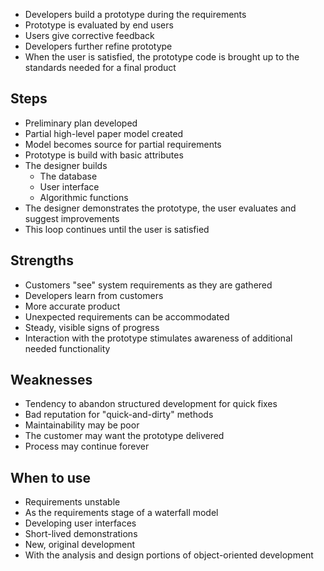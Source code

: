 
- Developers build a prototype during the requirements
- Prototype is evaluated by end users
- Users give corrective feedback
- Developers further refine prototype
- When the user is satisfied, the prototype code is brought up to the standards needed for a final product
## Steps
- Preliminary plan developed
- Partial high-level paper model created
- Model becomes source for partial requirements
- Prototype is build with basic attributes
- The designer builds
    - The database
    - User interface
    - Algorithmic functions
- The designer demonstrates the prototype, the user evaluates and suggest improvements
- This loop continues until the user is satisfied
## Strengths
- Customers "see" system requirements as they are gathered
- Developers learn from customers
- More accurate product
- Unexpected requirements can be accommodated
- Steady, visible signs of progress
- Interaction with the prototype stimulates awareness of additional needed functionality
## Weaknesses
- Tendency to abandon structured development for quick fixes
- Bad reputation for "quick-and-dirty" methods
- Maintainability may be poor
- The customer may want the prototype delivered
- Process may continue forever
## When to use
- Requirements unstable
- As the requirements stage of a waterfall model
- Developing user interfaces
- Short-lived demonstrations
- New, original development
- With the analysis and design portions of object-oriented development